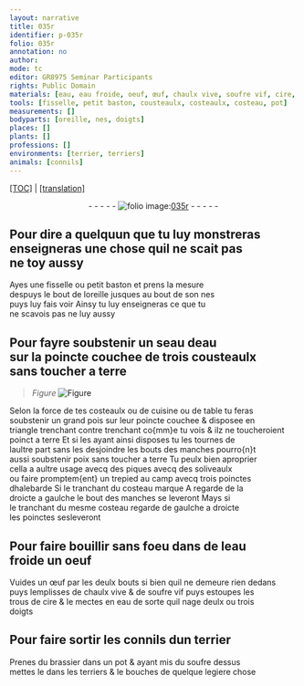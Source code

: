```yaml
---
layout: narrative
title: 035r
identifier: p-035r
folio: 035r
annotation: no
author:
mode: tc
editor: GR8975 Seminar Participants
rights: Public Domain
materials: [eau, eau froide, oeuf, œuf, chaulx vive, soufre vif, cire, brassier, soufre]
tools: [fisselle, petit baston, cousteaulx, costeaulx, costeau, pot]
measurements: []
bodyparts: [oreille, nes, doigts]
places: []
plants: []
professions: []
environments: [terrier, terriers]
animals: [connils]
---
```


<p><a href="{{ site.baseurl }}/diplomatic/" target="_blank">[TOC]</a> | <a href="{{ site.baseurl }}/texts/p-035r_tl/ target="_blank"">[translation]</a></p><div class="folio" align="center">- - - - - <a href="http://gallica.bnf.fr/ark:/12148/btv1b10500001g/f75.image" target="_blank"><img src="https://cu-mkp.github.io/2017-workshop-edition/assets/photo-icon.png" alt="folio image: " style="display:inline-block; margin-bottom:-3px;"/>035r</a> - - - - - </div>  
  

## Pour dire a quelquun que tu luy <span class="del">monstreras</span><br/> enseigneras une chose quil ne scait pas<br/> ne toy aussy

 
Ayes une <span class="tl">fisselle</span> ou <span class="tl">petit baston</span> et prens la mesure<br/> despuys le bout de l<span class="bp">oreille</span> jusques au bout de son <span class="bp">nes</span><br/> puys luy fais voir Ainsy tu luy enseigneras ce que tu<br/> ne scavois pas ne luy aussy
 
 
  

## Pour fayre soubstenir un seau d<span class="m">eau</span><br/> sur la poincte couchee de trois <span class="tl">cousteaulx</span><br/> sans toucher a terre

 
> *Figure*
> <a href="https://drive.google.com/open?id=0B9-oNrvWdlO5SGstUTZ6TFRnUjg" target="_blank"><img src="https://cu-mkp.github.io/GR8975-edition/assets/photo-icon.png" alt="Figure" style="display:inline-block; margin-bottom:-3px;"/></a>
 
Selon la force de tes <span class="tl">costeaulx</span> ou de cuisine ou de table tu feras<br/> soubstenir un grand pois sur leur poincte couchee & disposee en<br/> triangle trenchant contre trenchant co{mm}e tu vois & ilz ne toucheroient<br/> poinct a terre Et si les ayant ainsi disposes tu les tournes de<br/> laultre part sans les desjoindre les bouts des manches pourro{n}t<br/> aussi soubstenir poix sans toucher a terre Tu peulx bien aproprier<br/> cella a aultre usage avecq des piques avecq des soliveaulx<br/> ou faire promptem{ent} un trepied au camp avecq trois poinctes<br/> dhalebarde Si le tranchant du <span class="tl">costeau</span> marque A regarde de la<br/> droicte a gaulche le bout des manches se leveront Mays si<br/> le tranchant du mesme <span class="tl">costeau</span> regarde de gaulche a droicte<br/> les poinctes sesleveront
 
 
  

## Pour faire bouillir sans foeu dans de l<span class="m">eau<br/> froide</span> un <span class="m">oeuf</span>

 
Vuides un <span class="m">œuf</span> par les deulx bouts si bien quil ne demeure rien dedans<br/> puys lemplisses de <span class="m">chaulx vive</span> & de <span class="m">soufre vif</span> puys estoupes les<br/> trous de <span class="m">cire</span> & le mectes en <span class="m">eau</span> de sorte quil nage deulx ou trois<br/> <span class="bp">doigts</span>
 
 
  

## Pour faire sortir les <span class="al">connils</span> dun <span class="env">terrier</span>

 
Prenes du <span class="m">brassier</span> dans un <span class="tl">pot</span> & ayant mis du <span class="m">soufre</span> dessus<br/> mettes le dans les <span class="env">terriers</span> & le bouches de quelque legiere chose
 
